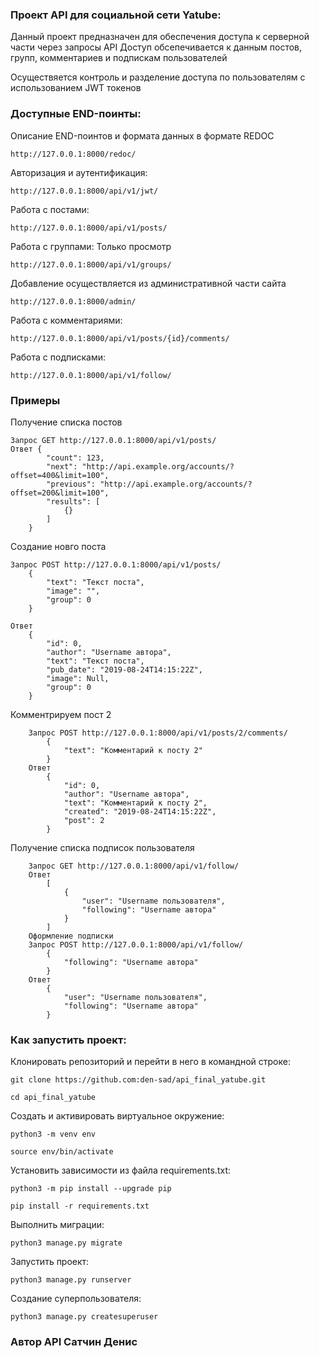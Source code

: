 ### Проект API для социальной сети Yatube:

Данный проект предназначен для обеспечения доступа к серверной части через запросы API
Доступ обсепечивается к данным постов, групп, комментариев и подпискам пользователей

Осуществяется контроль и разделение доступа по пользователям с использованием JWT токенов

### Доступные END-поинты:

Описание END-поинтов и формата данных в формате REDOC

```
http://127.0.0.1:8000/redoc/
```

Авторизация и аутентификация:

```
http://127.0.0.1:8000/api/v1/jwt/
```

Работа с постами:

```
http://127.0.0.1:8000/api/v1/posts/

```

Работа с группами:
Только просмотр

```
http://127.0.0.1:8000/api/v1/groups/
```

Добавление осуществляется из административной части сайта

```
http://127.0.0.1:8000/admin/
```

Работа с комментариями:

```
http://127.0.0.1:8000/api/v1/posts/{id}/comments/
```

Работа с подписками:

```
http://127.0.0.1:8000/api/v1/follow/
```

### Примеры

Получение списка постов

```
Запрос GET http://127.0.0.1:8000/api/v1/posts/
Ответ {
        "count": 123,
        "next": "http://api.example.org/accounts/?offset=400&limit=100",
        "previous": "http://api.example.org/accounts/?offset=200&limit=100",
        "results": [
            {}
        ]
    }
```

Создание новго поста

```
Запрос POST http://127.0.0.1:8000/api/v1/posts/
    {
        "text": "Текст поста",
        "image": "",
        "group": 0
    }

Ответ
    {
        "id": 0,
        "author": "Username автора",
        "text": "Текст поста",
        "pub_date": "2019-08-24T14:15:22Z",
        "image": Null,
        "group": 0
    }
```

Комментрируем пост 2

```
    Запрос POST http://127.0.0.1:8000/api/v1/posts/2/comments/
        {
            "text": "Комментарий к посту 2"
        }
    Ответ
        {
            "id": 0,
            "author": "Username автора",
            "text": "Комментарий к посту 2",
            "created": "2019-08-24T14:15:22Z",
            "post": 2
        }
```

Получение списка подписок пользователя

```
    Запрос GET http://127.0.0.1:8000/api/v1/follow/
    Ответ
        [
            {
                "user": "Username пользователя",
                "following": "Username автора"
            }
        ]
    Оформление подписки
    Запрос POST http://127.0.0.1:8000/api/v1/follow/
        {
            "following": "Username автора"
        }
    Ответ
        {
            "user": "Username пользователя",
            "following": "Username автора"
        }
```

### Как запустить проект:

Клонировать репозиторий и перейти в него в командной строке:

```
git clone https://github.com:den-sad/api_final_yatube.git
```

```
cd api_final_yatube
```

Cоздать и активировать виртуальное окружение:

```
python3 -m venv env
```

```
source env/bin/activate
```

Установить зависимости из файла requirements.txt:

```
python3 -m pip install --upgrade pip
```

```
pip install -r requirements.txt
```

Выполнить миграции:

```
python3 manage.py migrate
```

Запустить проект:

```
python3 manage.py runserver
```

Создание суперпользователя:

```
python3 manage.py createsuperuser
```

### Автор API Сатчин Дениc
